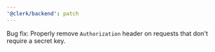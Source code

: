 ```yaml
---
'@clerk/backend': patch
---
```


Bug fix: Properly remove `Authorization` header on requests that don't require a secret key.
